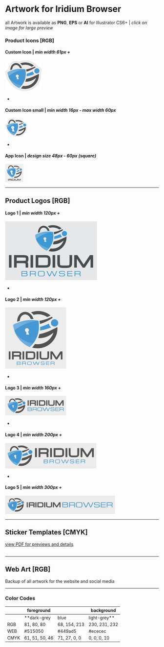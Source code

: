 # Artwork for Iridium Browser
all Artwork is available as **PNG**, **EPS** or **AI** for Illustrator CS6+ | *click on image for large preview*      

### Product Icons [RGB]
      
#### Custom Icon | *min width 61px +*
<img src="https://github.com/iridium-browser/artwork/blob/master/product-icons_RGB/iridium-icon_custom.png" height="100" width="120">     

-
      
#### Custom Icon small | *min width 16px - max width 60px*
<img src="https://github.com/iridium-browser/artwork/blob/master/product-icons_RGB/iridium-icon_custom_small.png" height="60" width="72">    

-

#### App Icon | *design size 48px - 60px (square)*
<img src="https://github.com/iridium-browser/artwork/blob/master/product-icons_RGB/iridium-app_icon.png" height="60" width="60">      
<br/>
      
---
      
## Product Logos [RGB]
      
#### Logo 1 | *min width 120px +*
<img src="https://github.com/iridium-browser/artwork/blob/master/product-logos_RGB/iridium-logo_1.png" height="192" width="301">     

-
      
#### Logo 2 | *min width 120px +*
<img src="https://github.com/iridium-browser/artwork/blob/master/product-logos_RGB/iridium-logo_2.png" height="200" width="200">     

-
      
#### Logo 3 | *min width 160px +*
<img src="https://github.com/iridium-browser/artwork/blob/master/product-logos_RGB/iridium-logo_3.png" height="64" width="200">     

-
      
#### Logo 4 | *min width 200px +*
<img src="https://github.com/iridium-browser/artwork/blob/master/product-logos_RGB/iridium-logo_4.png" height="83" width="299">     

-
      
#### Logo 5 | *min width 300px +*
<img src="https://github.com/iridium-browser/artwork/blob/master/product-logos_RGB/iridium-logo_5.png" height="60" width="360">     
<br/>
      
---
      
## Sticker Templates [CMYK]
[view PDF for previews and details](https://github.com/iridium-browser/artwork/blob/master/print-sticker_CMYK/_Sticker_Templates_v1.pdf "view PDF for previews and details")       
<br/>
      
---
      
## Web Art [RGB]
Backup of all artwork for the website and social media

---

### Color Codes
|    | foreground | | background |
|----|----|----|----|
|    | **dark-grey | blue | light-grey** |
| RGB | 81, 80, 80 | 68, 154, 213 | 230, 231, 232 |
| WEB | #515050 | #449ad5 | #ececec |
| CMYK | 61, 51, 50, 46 | 71, 27, 0, 0 | 0, 0, 0, 10 |

